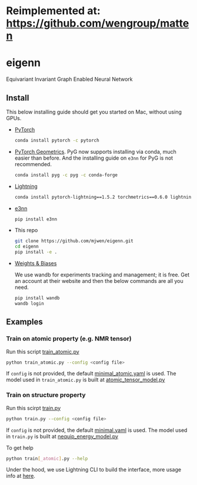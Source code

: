 # Reimplemented at: https://github.com/wengroup/matten 

# eigenn

Equivariant Invariant Graph Enabled Neural Network

## Install

This below installing guide should get you started on Mac, without using GPUs.

- [PyTorch](https://pytorch.org)

  ```bash
  conda install pytorch -c pytorch
  ```

- [PyTorch Geometrics](https://pytorch-geometric.readthedocs.io). PyG now
  supports installing via conda, much easier than before. And the installing guide on
  `e3nn` for PyG is not recommended.

  ```bash
  conda install pyg -c pyg -c conda-forge
  ```

- [Lightning](https://www.pytorchlightning.ai/)

  ```bash
  conda install pytorch-lightning==1.5.2 torchmetrics==0.6.0 lightning-bolts -c conda-forge
  ```

- [e3nn](https://docs.e3nn.org/en/stable/guide/installation.html)

  ```bash
  pip install e3nn
  ```

- This repo

  ```bash
  git clone https://github.com/mjwen/eigenn.git
  cd eigenn
  pip install -e .
  ```

- [Weights & Biases](https://docs.wandb.ai/quickstart)

  We use wandb for experiments tracking and management; it is free. Get an account at
  their website and then the below commands are all you need.

  ```bash
  pip install wandb
  wandb login
  ```

## Examples

### Train on atomic property (e.g. NMR tensor)

Run this script [train_atomic.py](./scripts/train_atomic.py)

```bash
python train_atomic.py --config <config file>
```

If `config` is not provided, the default [minimal_atomic.yaml](./scripts/configs/minimal_atomic.yaml)
is used.
The model used in `train_atomic.py` is built at [atomic_tensor_model.py](./eigenn/model_factory/atomic_tensor_model.py)

### Train on structure property

Run this scirpt [train.py](./scripts/train.py)

```bash
python train.py --config <config file>
```

If `config` is not provided, the default [minimal.yaml](./scripts/configs/minimal.yaml)
is used.
The model used in `train.py` is built at [nequip_energy_model.py](./eigenn/model_factory/nequip_energy_model.py)

To get help

```bash
python train[_atomic].py --help
```

Under the hood, we use Lightning CLI to build the interface, more usage info at
[here](https://pytorch-lightning.readthedocs.io/en/stable/common/lightning_cli.html).
